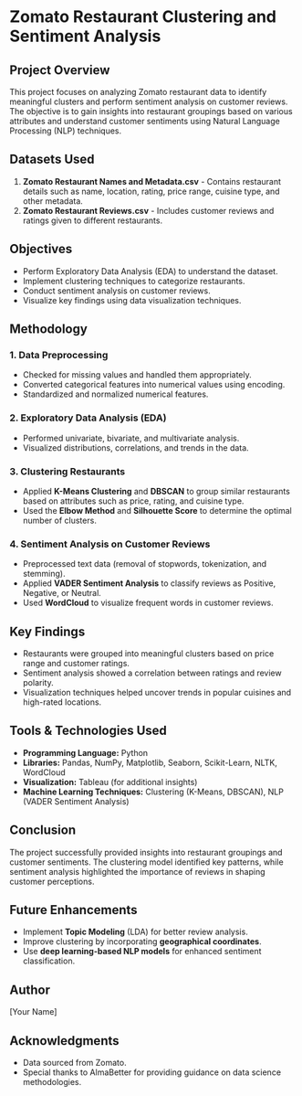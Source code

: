 # Zomato Restaurant Clustering and Sentiment Analysis

## Project Overview

This project focuses on analyzing Zomato restaurant data to identify meaningful clusters and perform sentiment analysis on customer reviews. The objective is to gain insights into restaurant groupings based on various attributes and understand customer sentiments using Natural Language Processing (NLP) techniques.

## Datasets Used

1. **Zomato Restaurant Names and Metadata.csv** - Contains restaurant details such as name, location, rating, price range, cuisine type, and other metadata.
2. **Zomato Restaurant Reviews.csv** - Includes customer reviews and ratings given to different restaurants.

## Objectives

- Perform Exploratory Data Analysis (EDA) to understand the dataset.
- Implement clustering techniques to categorize restaurants.
- Conduct sentiment analysis on customer reviews.
- Visualize key findings using data visualization techniques.

## Methodology

### 1. Data Preprocessing

- Checked for missing values and handled them appropriately.
- Converted categorical features into numerical values using encoding.
- Standardized and normalized numerical features.

### 2. Exploratory Data Analysis (EDA)

- Performed univariate, bivariate, and multivariate analysis.
- Visualized distributions, correlations, and trends in the data.

### 3. Clustering Restaurants

- Applied **K-Means Clustering** and **DBSCAN** to group similar restaurants based on attributes such as price, rating, and cuisine type.
- Used the **Elbow Method** and **Silhouette Score** to determine the optimal number of clusters.

### 4. Sentiment Analysis on Customer Reviews

- Preprocessed text data (removal of stopwords, tokenization, and stemming).
- Applied **VADER Sentiment Analysis** to classify reviews as Positive, Negative, or Neutral.
- Used **WordCloud** to visualize frequent words in customer reviews.

## Key Findings

- Restaurants were grouped into meaningful clusters based on price range and customer ratings.
- Sentiment analysis showed a correlation between ratings and review polarity.
- Visualization techniques helped uncover trends in popular cuisines and high-rated locations.

## Tools & Technologies Used

- **Programming Language:** Python
- **Libraries:** Pandas, NumPy, Matplotlib, Seaborn, Scikit-Learn, NLTK, WordCloud
- **Visualization:** Tableau (for additional insights)
- **Machine Learning Techniques:** Clustering (K-Means, DBSCAN), NLP (VADER Sentiment Analysis)

## Conclusion

The project successfully provided insights into restaurant groupings and customer sentiments. The clustering model identified key patterns, while sentiment analysis highlighted the importance of reviews in shaping customer perceptions.

## Future Enhancements

- Implement **Topic Modeling** (LDA) for better review analysis.
- Improve clustering by incorporating **geographical coordinates**.
- Use **deep learning-based NLP models** for enhanced sentiment classification.

## Author

[Your Name]

## Acknowledgments

- Data sourced from Zomato.
- Special thanks to AlmaBetter for providing guidance on data science methodologies.

